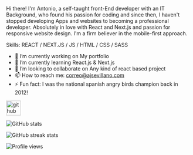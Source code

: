 

Hi there! I'm Antonio, a self-taught front-End developer with an IT Background, who found his passion for coding and since then, I haven't stopped developing Apps and websites to becoming a professional developer. Absolutely in love with React and Next.js and passion for responsive website design. I'm a firm believer in the mobile-first approach.

Skills: REACT / NEXT.JS / JS / HTML / CSS / SASS

- 🔭 I’m currently working on My portfolio
- 🌱 I’m currently learning React.js & Next.js
- 👯 I’m looking to collaborate on Any kind of react based project
- 📫 How to reach me: correo@ajsevillano.com
- ⚡ Fun fact: I was the national spanish angry birds champion back in 2012!

[<img src='https://cdn.jsdelivr.net/npm/simple-icons@3.0.1/icons/github.svg' alt='github' height='40'>](https://github.com/ajsevillano)

![GitHub stats](https://github-readme-stats.vercel.app/api?username=ajsevillano&show_icons=true&count_private=true)

![GitHub streak stats](https://github-readme-streak-stats.herokuapp.com/?user=ajsevillano)

![Profile views](https://gpvc.arturio.dev/ajsevillano)
